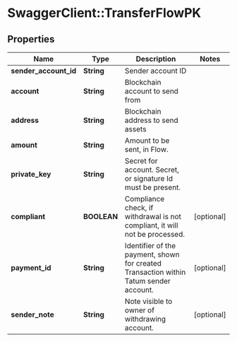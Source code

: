 # SwaggerClient::TransferFlowPK

## Properties
Name | Type | Description | Notes
------------ | ------------- | ------------- | -------------
**sender_account_id** | **String** | Sender account ID | 
**account** | **String** | Blockchain account to send from | 
**address** | **String** | Blockchain address to send assets | 
**amount** | **String** | Amount to be sent, in Flow. | 
**private_key** | **String** | Secret for account. Secret, or signature Id must be present. | 
**compliant** | **BOOLEAN** | Compliance check, if withdrawal is not compliant, it will not be processed. | [optional] 
**payment_id** | **String** | Identifier of the payment, shown for created Transaction within Tatum sender account. | [optional] 
**sender_note** | **String** | Note visible to owner of withdrawing account. | [optional] 

